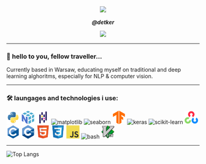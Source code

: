 <div id="header" align="center">
  <img src="https://img.itch.zone/aW1nLzI0NTc5NzUuZ2lm/original/v3geVY.gif" width="80px"/>
  <br>
  <p><b><i>@detker</i></b></p>
  <div id="badges">
    <a href="https://www.linkedin.com/in/wojciech-krolikowski03/" target="_blank"><img src="https://img.shields.io/badge/linkedin-47a15a?logo=linkedin&logoColor=white&style=flat-square"/></a>
  </div>
</div>

---

### 👋 hello to you, fellow traveller...

Currently based in Warsaw, educating myself on traditional and deep learning alghoritms, especially for NLP & computer vision.

---

### :hammer_and_wrench: laungages and technologies i use:

<div id="langs">
  <img src="https://raw.githubusercontent.com/devicons/devicon/1119b9f84c0290e0f0b38982099a2bd027a48bf1/icons/python/python-original.svg" title="python3" width="35px"/>
    <img src="https://raw.githubusercontent.com/devicons/devicon/1119b9f84c0290e0f0b38982099a2bd027a48bf1/icons/numpy/numpy-original.svg" title="numpy" width="35px"/>
    <img src="https://raw.githubusercontent.com/devicons/devicon/1119b9f84c0290e0f0b38982099a2bd027a48bf1/icons/pandas/pandas-original.svg" title="pandas" width="35px"/>
    <img src="https://upload.wikimedia.org/wikipedia/commons/8/84/Matplotlib_icon.svg" title="matplotlib" width="35px"/>
    <img src="https://seaborn.pydata.org/_images/logo-mark-lightbg.svg" title="seaborn" width="35px"/>
    <img src="https://raw.githubusercontent.com/devicons/devicon/1119b9f84c0290e0f0b38982099a2bd027a48bf1/icons/tensorflow/tensorflow-original.svg" title="tensorflow" width="35px"/>
    <img src="https://upload.wikimedia.org/wikipedia/commons/thumb/a/ae/Keras_logo.svg/1024px-Keras_logo.svg.png?20200317115153" title="keras" width="35px"/>
    <img src="https://upload.wikimedia.org/wikipedia/commons/thumb/0/05/Scikit_learn_logo_small.svg/520px-Scikit_learn_logo_small.svg.png?20180808062052" title="scikit-learn" width="50px"/>
    <img src="https://raw.githubusercontent.com/devicons/devicon/1119b9f84c0290e0f0b38982099a2bd027a48bf1/icons/opencv/opencv-original.svg" title="opencv" width="35px"/>
    <img src="https://raw.githubusercontent.com/devicons/devicon/1119b9f84c0290e0f0b38982099a2bd027a48bf1/icons/c/c-original.svg" title="c-lang" width="35px"/>
    <img src="https://raw.githubusercontent.com/devicons/devicon/1119b9f84c0290e0f0b38982099a2bd027a48bf1/icons/cplusplus/cplusplus-original.svg" title="cpp" width="35px"/>
    <img src="https://raw.githubusercontent.com/devicons/devicon/1119b9f84c0290e0f0b38982099a2bd027a48bf1/icons/html5/html5-original.svg" title="html" width="35px"/>
    <img src="https://raw.githubusercontent.com/devicons/devicon/1119b9f84c0290e0f0b38982099a2bd027a48bf1/icons/css3/css3-original.svg" title="css" width="35px"/>
    <img src="https://raw.githubusercontent.com/devicons/devicon/1119b9f84c0290e0f0b38982099a2bd027a48bf1/icons/javascript/javascript-original.svg" title="js" width="35px"/>
    <img src="https://upload.wikimedia.org/wikipedia/commons/thumb/4/4b/Bash_Logo_Colored.svg/2048px-Bash_Logo_Colored.svg.png" title="bash" width="35px"/>
    <img src="https://raw.githubusercontent.com/devicons/devicon/1119b9f84c0290e0f0b38982099a2bd027a48bf1/icons/vim/vim-original.svg" title="vim bindings xd" width="35px"/>
</div>

---
![Top Langs](https://github-readme-stats.vercel.app/api/top-langs/?username=detker&layout=compact&theme=vision-friendly-dark)
